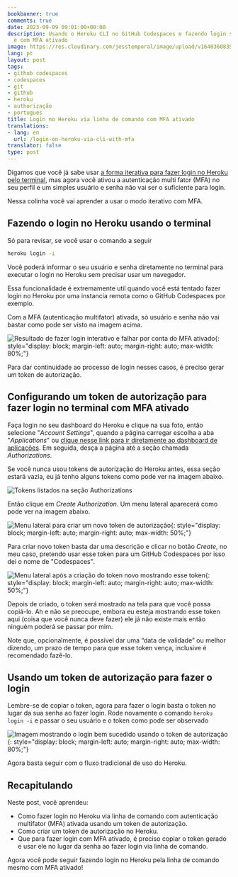 ```yaml
---
bookbanner: true
comments: true
date: 2023-09-09 09:01:00+00:00
description: Usando o Heroku CLI no GitHub Codespaces e fazendo login sem navegador
  e com MFA ativado
image: https://res.cloudinary.com/jesstemporal/image/upload/v1640360835/covers/colinha_igmf4s.png
lang: pt
layout: post
tags:
- github codespaces
- codespaces
- git
- github
- heroku
- authorização
- portugues
title: Login no Heroku via linha de comando com MFA ativado
translations:
- lang: en
  url: /login-on-heroku-via-cli-with-mfa
translator: false
type: post
---
```



Digamos que você já sabe usar [a forma iterativa para fazer login no Heroku pelo terminal](https://jtemporal.com/login-no-heroku-do-github-codespaces), mas agora você ativou a autenticação multi fator (MFA) no seu perfil e um simples usuário e senha não vai ser o suficiente para login.

Nessa colinha você vai aprender a usar o modo iterativo com MFA.

## **Fazendo o login no Heroku usando o terminal**

Só para revisar, se você usar o comando a seguir

```bash
heroku login -i
```

Você poderá informar o seu usuário e senha diretamente no terminal para executar o login no Heroku sem precisar usar um navegador.

Essa funcionalidade é extremamente util quando você está tentado fazer login no Heroku por uma instancia remota como o GitHub Codespaces por exemplo.

Com a MFA (autenticação multifator) ativada, só usuário e senha não vai bastar como pode ser visto na imagem acima. 

![Resultado de fazer login interativo e falhar por conta do MFA ativado](https://res.cloudinary.com/jesstemporal/image/upload/v1694306510/heroku-login-cli-credentials-not-enough-mfa-enabled_aye1lw.png){: style="display: block; margin-left: auto; margin-right: auto; max-width: 80%;"}

Para dar continuidade ao processo de login nesses casos, é preciso gerar um token de autorização.

## Configurando um token de autorização para fazer login no terminal **com MFA ativado**

Faça login no seu dashboard do Heroku e clique na sua foto, então selecione "*Account Settings*", quando a página carregar escolha a aba "*Applications*" ou [clique nesse link para ir diretamente ao dashboard de aplicações](https://dashboard.heroku.com/account/applications). Em seguida, desça a página até a seção chamada *Authorizations*.

Se você nunca usou tokens de autorização do Heroku antes, essa seção estará vazia, eu já tenho alguns tokens como pode ver na imagem abaixo.

![Tokens listados na seção Authorizations](https://res.cloudinary.com/jesstemporal/image/upload/v1694307511/heroku-lists-of-authorization-tokens_tli8dd.png)


Então clique em *Create Authorization*. Um menu lateral aparecerá como pode ver na imagem abaixo.

![Menu lateral para criar um novo token de autorização](https://res.cloudinary.com/jesstemporal/image/upload/v1694307588/lateral-menu-for-creating-new-authorization-token.png){: style="display: block; margin-left: auto; margin-right: auto; max-width: 50%;"}

Para criar novo token basta dar uma descrição e clicar no botão *Create*, no meu caso, pretendo usar esse token para um GitHub Codespaces por isso dei o nome de "Codespaces"*.*

![Menu lateral após a criação do token novo mostrando esse token](https://res.cloudinary.com/jesstemporal/image/upload/v1694307686/heroku-authorization-token-created-successfully.png){: style="display: block; margin-left: auto; margin-right: auto; max-width: 50%;"}

Depois de criado, o token será mostrado na tela para que você possa copiá-lo. Ah e não se preocupe, embora eu esteja mostrando esse token aqui (coisa que você nunca deve fazer) ele já não existe mais então ninguém poderá se passar por mim.

Note que, opcionalmente, é possível dar uma “data de validade” ou melhor dizendo, um prazo de tempo para que esse token vença, inclusive é recomendado fazê-lo.

## Usando um token de autorização para fazer o login

Lembre-se de copiar o token, agora para fazer o login basta o token no lugar da sua senha ao fazer login. Rode novamente o comando  `heroku login -i` e passar o seu usuário e o token como pode ser observado 

![Imagem mostrando o login bem sucedido usando o token de autorização](https://res.cloudinary.com/jesstemporal/image/upload/v1694308188/successful-login-with-authorization-token-heroku.png){: style="display: block; margin-left: auto; margin-right: auto; max-width: 80%;"}

Agora basta seguir com o fluxo tradicional de uso do Heroku.

## Recapitulando

Neste post, você aprendeu:

- Como fazer login no Heroku via linha de comando com autenticação multifator (MFA) ativada usando um token de autorização.
- Como criar um token de autorização no Heroku.
- Que para fazer login com MFA ativado, é preciso copiar o token gerado e usar ele no lugar da senha ao fazer login via linha de comando.

Agora você pode seguir fazendo login no Heroku pela linha de comando mesmo com MFA ativado!